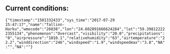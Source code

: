 ## Current conditions: 
 ``` {"timestamp":"1501332433","sys_time":"2017-07-29 15:47:17","name":"Tallinn-Harku","wmocode":"26038","lon":"24.602891666624284","lat":"59.398122222355134","phenomenon":"Overcast","visibility":"20.0","precipitations":"0","airpressure":"1010.1","relativehumidity":"63","airtemperature":"22.2","winddirection":"246","windspeed":"1.9","windspeedmax":"3.8","NA":"","NA":""} ```
